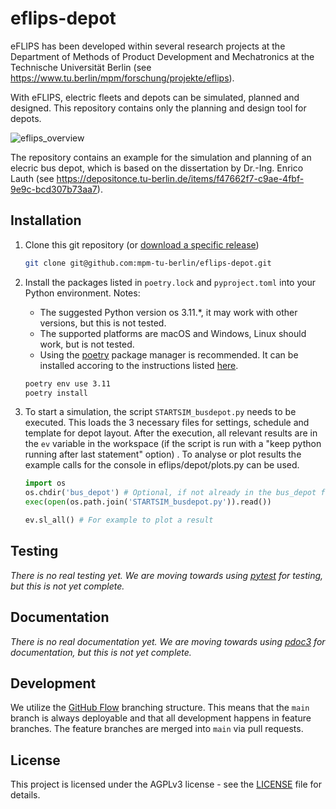 # eflips-depot

eFLIPS has been developed within several research projects at the Department of Methods of Product Development and Mechatronics at the Technische Universität Berlin (see https://www.tu.berlin/mpm/forschung/projekte/eflips).

With eFLIPS, electric fleets and depots can be simulated, planned and designed.
This repository contains only the planning and design tool for depots.

![eflips_overview](https://user-images.githubusercontent.com/74250473/236144949-4192e840-0e3d-4b65-9f78-af8e01ad9ef3.png)

The repository contains an example for the simulation and planning of an elecric bus depot, which is based on the dissertation by Dr.-Ing. Enrico Lauth (see https://depositonce.tu-berlin.de/items/f47662f7-c9ae-4fbf-9e9c-bcd307b73aa7).

## Installation

1. Clone this git repository (or [download a specific release](https://github.com/mpm-tu-berlin/eflips-depot/releases))

    ```bash
    git clone git@github.com:mpm-tu-berlin/eflips-depot.git
    ```
2. Install the packages listed in `poetry.lock` and `pyproject.toml` into your Python environment. Notes:
    - The suggested Python version os 3.11.*, it may work with other versions, but this is not tested.
    - The supported platforms are macOS and Windows, Linux should work, but is not tested.
    - Using the [poetry](https://python-poetry.org/) package manager is recommended. It can be installed accoring to the instructions listed [here](https://python-poetry.org/docs/#installing-with-the-official-installer).
   ```bash
   poetry env use 3.11
   poetry install
    ```

3. To start a simulation, the script `STARTSIM_busdepot.py` needs to be executed. This loads the 3 necessary files for settings, schedule and template for depot layout. After the execution, all relevant results are in the `ev` variable in the workspace (if the script is run with a "keep python running after last statement" option) . To analyse or plot results the example calls for the console in eflips/depot/plots.py can be used.
   ```python
   import os
   os.chdir('bus_depot') # Optional, if not already in the bus_depot folder
   exec(open(os.path.join('STARTSIM_busdepot.py')).read())
   
   ev.sl_all() # For example to plot a result
   ```
   
## Testing

*There is no real testing yet. We are moving towards using [pytest](https://docs.pytest.org/) for testing, but this is not yet complete.*

## Documentation

*There is no real documentation yet. We are moving towards using [pdoc3](https://pdoc3.github.io/pdoc/) for documentation, but this is not yet complete.*

## Development

We utilize the [GitHub Flow](https://docs.github.com/get-started/quickstart/github-flow) branching structure. This means that the `main` branch is always deployable and that all development happens in feature branches. The feature branches are merged into `main` via pull requests. 

## License

This project is licensed under the AGPLv3 license - see the [LICENSE](LICENSE.md) file for details.
